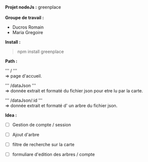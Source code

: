 <b> Projet nodeJs :</b>  greenplace<br>  
<b> Groupe de travail : </b> 
- Ducros Romain 
- Maria Gregoire 

<b>Install :</b>

> npm install greenplace

<b>Path :</b>

''' / '''
<br> => page d'accueil.<br>

''' /dataJson '''
<br> => donnée extrait et formaté du fichier json pour etre lu par la carte.<br>

''' /dataJson/:id ''' 
<br> => donnée extrait et formaté d' un arbre du fichier json.<br>

<b>Idea :</b>
 
 - [ ] Gestion de compte / session 
 - [ ] Ajout d'arbre 
 - [ ] filtre de recherche sur la carte 
 - [ ] formuliare d'edition des arbres / compte 

